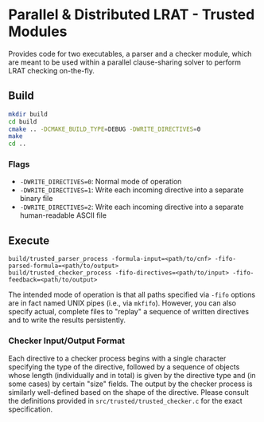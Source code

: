  
# Parallel & Distributed LRAT - Trusted Modules

Provides code for two executables, a parser and a checker module, which are meant to be used within a parallel clause-sharing solver
to perform LRAT checking on-the-fly.

## Build

```bash
mkdir build
cd build
cmake .. -DCMAKE_BUILD_TYPE=DEBUG -DWRITE_DIRECTIVES=0
make
cd ..
```

### Flags

* `-DWRITE_DIRECTIVES=0`: Normal mode of operation
* `-DWRITE_DIRECTIVES=1`: Write each incoming directive into a separate binary file
* `-DWRITE_DIRECTIVES=2`: Write each incoming directive into a separate human-readable ASCII file

## Execute

`build/trusted_parser_process -formula-input=<path/to/cnf> -fifo-parsed-formula=<path/to/output>`  
`build/trusted_checker_process -fifo-directives=<path/to/input> -fifo-feedback=<path/to/output>`

The intended mode of operation is that all paths specified via `-fifo` options are in fact named UNIX pipes (i.e., via `mkfifo`).
However, you can also specify actual, complete files to "replay" a sequence of written directives and to write the results persistently.

### Checker Input/Output Format

Each directive to a checker process begins with a single character specifying the type of the directive, followed by a sequence of objects whose length (individually and in total) is given by the directive type and (in some cases) by certain "size" fields. The output by the checker process is similarly well-defined based on the shape of the directive. Please consult the definitions provided in `src/trusted/trusted_checker.c` for the exact specification.
